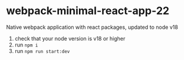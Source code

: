 # webpack-minimal-react-app-22
Native webpack application with react packages, updated to node v18

1. check that your node version is v18 or higher
2. run `npm i`
3. run `npm run start:dev`
